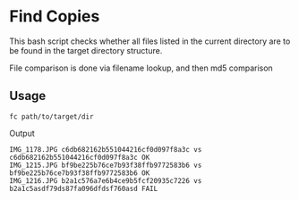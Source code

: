 # Find Copies

This bash script checks whether all files listed in the current directory
are to be found in the target directory structure.

File comparison is done via filename lookup, and then md5 comparison

## Usage

```
fc path/to/target/dir
```

Output

```
IMG_1178.JPG c6db682162b551044216cf0d097f8a3c vs c6db682162b551044216cf0d097f8a3c OK
IMG_1215.JPG bf9be225b76ce7b93f38ffb9772583b6 vs bf9be225b76ce7b93f38ffb9772583b6 OK
IMG_1216.JPG b2a1c576a7e6b4ce9b5fcf20935c7226 vs b2a1c5asdf79ds87fa096dfdsf760asd FAIL
```
